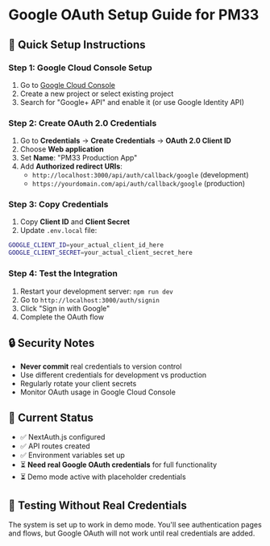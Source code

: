 # Google OAuth Setup Guide for PM33

## 🎯 **Quick Setup Instructions**

### **Step 1: Google Cloud Console Setup**
1. Go to [Google Cloud Console](https://console.cloud.google.com/)
2. Create a new project or select existing project
3. Search for "Google+ API" and enable it (or use Google Identity API)

### **Step 2: Create OAuth 2.0 Credentials**
1. Go to **Credentials** → **Create Credentials** → **OAuth 2.0 Client ID**
2. Choose **Web application**
3. Set **Name**: "PM33 Production App"
4. Add **Authorized redirect URIs**:
   - `http://localhost:3000/api/auth/callback/google` (development)
   - `https://yourdomain.com/api/auth/callback/google` (production)

### **Step 3: Copy Credentials**
1. Copy **Client ID** and **Client Secret**
2. Update `.env.local` file:
```bash
GOOGLE_CLIENT_ID=your_actual_client_id_here
GOOGLE_CLIENT_SECRET=your_actual_client_secret_here
```

### **Step 4: Test the Integration**
1. Restart your development server: `npm run dev`
2. Go to `http://localhost:3000/auth/signin`
3. Click "Sign in with Google"
4. Complete the OAuth flow

## 🔒 **Security Notes**
- **Never commit** real credentials to version control
- Use different credentials for development vs production
- Regularly rotate your client secrets
- Monitor OAuth usage in Google Cloud Console

## 🚨 **Current Status**
- ✅ NextAuth.js configured
- ✅ API routes created
- ✅ Environment variables set up
- ⏳ **Need real Google OAuth credentials** for full functionality
- ⏳ Demo mode active with placeholder credentials

## 📱 **Testing Without Real Credentials**
The system is set up to work in demo mode. You'll see authentication pages and flows, but Google OAuth will not work until real credentials are added.
